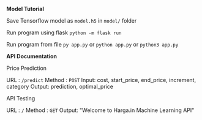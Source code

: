 **Model  Tutorial**

Save Tensorflow model as `model.h5` in `model/` folder

Run program using flask `python -m flask run`

Run program from file `py app.py` or `python app.py` or `python3 app.py`

**API Documentation**

Price Prediction

URL : `/predict`
Method : `POST`
Input: cost, start_price, end_price, increment, category
Output: prediction, optimal_price

API Testing

URL : `/`
Method : `GET`
Output: "Welcome to Harga.in Machine Learning API"
